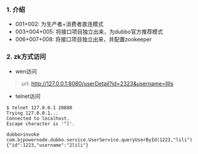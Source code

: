 ### 1. 介绍
+ 001+002:    为生产者+消费者直连模式
+ 003+004+005:    将接口项目独立出来，为dubbo官方推荐模式
+ 006+007+008:    将接口项目独立出来，并配置zookeeper
### 2. zk方式访问
+ wen访问
>url: http://127.0.0.1:8080/userDetail?id=2323&username=lllls

+ telnet访问
```shell
$ telnet 127.0.0.1 20880
Trying 127.0.0.1...
Connected to localhost.
Escape character is '^]'.

dubbo>invoke com.bjpowernode.dubbo.service.UserService.queryUserById(1223,"lili")  
{"id":1223,"username":"2lili"}
```

